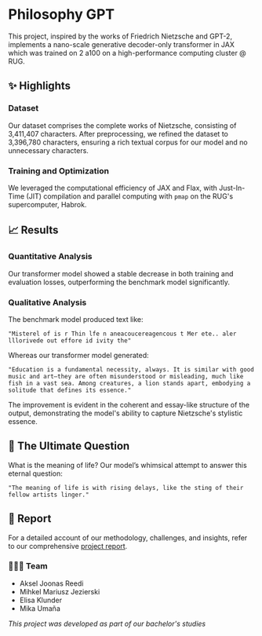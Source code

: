 # Philosophy GPT

This project, inspired by the works of Friedrich Nietzsche and GPT-2, implements a nano-scale generative decoder-only transformer in JAX which was trained on 2 a100 on a high-performance computing cluster @ RUG.

## ✨ Highlights

### Dataset
Our dataset comprises the complete works of Nietzsche, consisting of 3,411,407 characters. After preprocessing, we refined the dataset to 3,396,780 characters, ensuring a rich textual corpus for our model and no unnecessary characters.

### Training and Optimization
We leveraged the computational efficiency of JAX and Flax, with Just-In-Time (JIT) compilation and parallel computing with ```pmap``` on the RUG's supercomputer, Habrok.

## 📈 Results

### Quantitative Analysis
Our transformer model showed a stable decrease in both training and evaluation losses, outperforming the benchmark model significantly.

### Qualitative Analysis
The benchmark model produced text like: 
```
"Misterel of is r Thin lfe n aneacoucereagencous t Mer ete.. aler lllorivede out effore id ivity the"
```
Whereas our transformer model generated:
```
"Education is a fundamental necessity, always. It is similar with good music and art—they are often misunderstood or misleading, much like fish in a vast sea. Among creatures, a lion stands apart, embodying a solitude that defines its essence."
```
The improvement is evident in the coherent and essay-like structure of the output, demonstrating the model's ability to capture Nietzsche's stylistic essence.

## 🧠 The Ultimate Question

What is the meaning of life? Our model’s whimsical attempt to answer this eternal question:
```
"The meaning of life is with rising delays, like the sting of their fellow artists linger."
```

## 📄 Report
For a detailed account of our methodology, challenges, and insights, refer to our comprehensive [project report](./report.pdf).

### 🧑‍🤝‍🧑 Team
- Aksel Joonas Reedi
- Mihkel Mariusz Jezierski 
- Elisa Klunder
- Mika Umaña

*This project was developed as part of our bachelor's studies*
